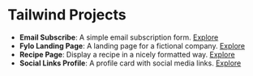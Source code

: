 # Tailwind Projects

- **Email Subscribe**: A simple email subscription form. [Explore](.\email-subscribe)
- **Fylo Landing Page**: A landing page for a fictional company. [Explore](.\fylo-landing-page)
- **Recipe Page**: Display a recipe in a nicely formatted way. [Explore](.\Tailwind-CSS\recipe-page)
- **Social Links Profile**: A profile card with social media links. [Explore](.\social-links-profile)
